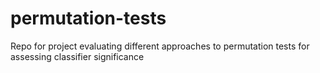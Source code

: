 # permutation-tests
Repo for project evaluating different approaches to permutation tests for assessing classifier significance
